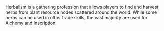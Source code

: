 Herbalism is a gathering profession that allows players to find and harvest herbs from plant resource nodes scattered around the world. While some herbs can be used in other trade skills, the vast majority are used for Alchemy and Inscription.